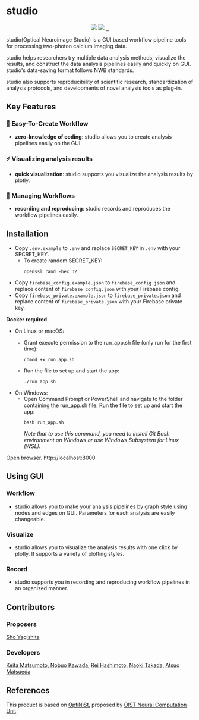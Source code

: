 # studio

<p align="center">
    <a>
       <img src="https://img.shields.io/badge/-Python-F9DC3E.svg?logo=python&style=flat">
    </a>
    <a>
      <img src="https://img.shields.io/badge/-TypeScript-007ACC.svg?logo=typescript&style=flat&logoColor=white">
    </a>
    <a href="https://github.com/arayabrain/MRIAnalysisStudioforMouse">
      <img alt="" src="https://img.shields.io/github/repo-size/arayabrain/MRIAnalysisStudioforMouse">
    </a>
    <a href="https://github.com/arayabrain/MRIAnalysisStudioforMouse">
      <img alt="" src="https://img.shields.io/github/stars/arayabrain/MRIAnalysisStudioforMouse?style=social">
    </a>
    <a href="https://github.com/arayabrain/MRIAnalysisStudioforMouse">
      <img alt="" src="https://img.shields.io/github/forks/arayabrain/MRIAnalysisStudioforMouse?style=social">
    </a>
</p>

studio(Optical Neuroimage Studio) is a GUI based workflow pipeline tools for processing two-photon calcium imaging data.

studio helps researchers try multiple data analysis methods, visualize the results, and construct the data analysis pipelines easily and quickly on GUI. studio's data-saving format follows NWB standards.

studio also supports reproducibility of scientific research, standardization of analysis protocols, and developments of novel analysis tools as plug-in.

## Key Features
### :beginner: Easy-To-Create Workflow
- **zero-knowledge of coding**: studio allows you to create analysis pipelines easily on the GUI.

### :zap: Visualizing analysis results
- **quick visualization**: studio supports you visualize the analysis results by plotly.

### :rocket: Managing Workflows
- **recording and reproducing**: studio records and reproduces the workflow pipelines easily.


## Installation
- Copy `.env.example` to `.env` and replace `SECRET_KEY` in `.env` with your SECRET_KEY.
  - To create random SECRET_KEY:
    ```
    openssl rand -hex 32
    ```
- Copy `firebase_config.example.json` to `firebase_config.json` and replace content of `firebase_config.json` with your Firebase config.
- Copy `firebase_private.example.json` to `firebase_private.json` and replace content of `firebase_private.json` with your Firebase private key.

**Docker required**
- On Linux or macOS:
  - Grant execute permission to the run_app.sh file (only run for the first time):
    ```
    chmod +x run_app.sh
    ```

  - Run the file to set up and start the app:

    ```
    ./run_app.sh
    ```
- On Windows:
  - Open Command Prompt or PowerShell and navigate to the folder containing the run_app.sh file. Run the file to set up and start the app:
    ```
    bash run_app.sh
    ```
    _Note that to use this command, you need to install Git Bash environment on Windows or use Windows Subsystem for Linux (WSL)._


Open browser. http://localhost:8000

## Using GUI
### Workflow
- studio allows you to make your analysis pipelines by graph style using nodes and edges on GUI. Parameters for each analysis are easily changeable.


### Visualize
- studio allows you to visualize the analysis results with one click by plotly. It supports a variety of plotting styles.

### Record
- studio supports you in recording and reproducing workflow pipelines in an organized manner. 



## Contributors
### Proposers
[Sho Yagishita](https://sites.google.com/view/yagishita-group)

### Developers
[Keita Matsumoto](https://github.com/emuemuJP), [Nobuo Kawada](https://github.com/itutu-tienday), [Rei Hashimoto](https://github.com/ReiHashimoto), [Naoki Takada](https://github.com/takada-naoki-github), [Atsuo Matsueda](https://github.com/Matsueda-Atsuo)

## References
This product is based on [OptiNiSt](https://github.com/oist/optinist), proposed by [OIST Neural Computation Unit](https://groups.oist.jp/ncu)

<!-- ## Citing the Project
To cite this repository in publications:
```
@misc{studio,
  author = {name},
  title = {title},
  year = {2022},
  publisher = {},
  journal = {},
  howpublished = {},
}
``` -->
